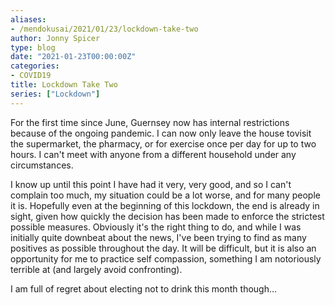 ```yaml
---
aliases:
- /mendokusai/2021/01/23/lockdown-take-two
author: Jonny Spicer
type: blog
date: "2021-01-23T00:00:00Z"
categories:
- COVID19
title: Lockdown Take Two
series: ["Lockdown"]
---
```

For the first time since June, Guernsey now has internal restrictions because of the ongoing pandemic. I can now only leave the house tovisit the supermarket, the pharmacy, or for
exercise once per day for up to two hours. I can't meet with anyone from a different household under any circumstances.

I know up until this point I have had it very, very good, and so I can't complain too much, my situation could be a lot worse, and for many people it is. Hopefully even at the
beginning of this lockdown, the end is already in sight, given how quickly the decision has been made to enforce the strictest possible measures. Obviously it's the right thing to do,
and while I was initially quite downbeat about the news, I've been trying to find as many positives as possible throughout the day. It will be difficult, but it is also an opportunity
for me to practice self compassion, something I am notoriously terrible at (and largely avoid confronting).

I am full of regret about electing not to drink this month though...
